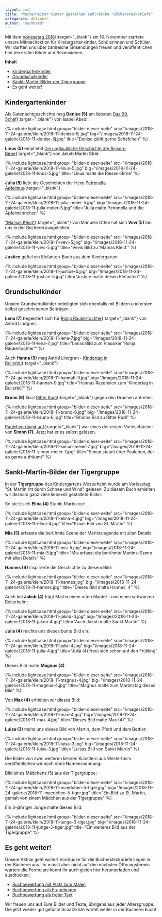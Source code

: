 ```yaml
---
layout: post
title: 'Westerheimer Kinder gestalten zahlreiche "Büchersteckbriefe"'
categories: Aktionen
author: "burkhard"
---
```


Mit dem [Vorlesetag 2018](https://www.vorlesetag.de/){:target="_blank"} am 16. November startete unsere Mitmachaktion für Kindergartenkinder, Schülerinnen und Schüler. Wir durften uns über zahlreiche Einsendungen freuen und veröffentlichen hier die ersten Bilder und Rezensionen.

**Inhalt**

* [Kindergartenkinder](#kindergartenkinder)
* [Grundschulkinder](#grundschulkinder)
* [Sankt-Martin-Bilder der Tigergruppe](#sankt-martin-bilder-der-tigergruppe)
* [Es geht weiter!](#es-geht-weiter)

## Kindergartenkinder

Als Gutenachtgeschichte mag **Denise (5)** am liebsten [Das 99. Schaf](https://www.lovelybooks.de/autor/Isabel-Abedi/Sammelband-Das-99-Schaf-285055502-w/){:target="_blank"} von Isabel Abedi.

{% include lightcase.html group="bilder-dieser-seite"
      src="/images/2018-11-24-galerie/klein/2018-11-denise-5j.jpg" 
      big="/images/2018-11-24-galerie/2018-11-denise-5j.jpg" 
      title="Denise zählt gerne Schäfchen" %}

**Linus (5)** empfiehlt [Die unglaubliche Geschichte der Reisen-Birne](https://www.kinderbuchlesen.de/die-unglaubliche-geschichte-von-der-riesenbirne){:target="_blank"} von Jakob Martin Strid:

{% include lightcase.html group="bilder-dieser-seite"
      src="/images/2018-11-24-galerie/klein/2018-11-linus-5.jpg" 
      big="/images/2018-11-24-galerie/2018-11-linus-5.jpg" 
      title="Linus malte die Riesen-Birne" %}
      

**Julia (5)** liebt die Geschichten der Hexe [Petronella Apfelmus](https://www.luebbe.de/boje/buecher/kinderbuecher/petronella-apfelmus/id_6434114){:target="_blank"}:

{% include lightcase.html group="bilder-dieser-seite"
      src="/images/2018-11-24-galerie/klein/2018-11-julia-meier-5.jpg" 
      big="/images/2018-11-24-galerie/2018-11-julia-meier-5.jpg" 
      title="Julia malte Petronella und die Apfelmännchen" %}

["Mamas Kleid"](https://www.biblino.de/index.php?id=243&action=5&mnummer=12013038&showdetails=1){:target="_blank"} von Manuela Otten hat sich **Vevi (5)** bei uns in der Bücherei ausgeliehen.

{% include lightcase.html group="bilder-dieser-seite"
      src="/images/2018-11-24-galerie/klein/2018-11-vevi-5.jpg" 
      big="/images/2018-11-24-galerie/2018-11-vevi-5.jpg" 
      title="Vevis Bild zu 'Mamas Kleid'" %}

**Justice** gefiel ein Elefanten-Buch aus dem Kindergarten.

{% include lightcase.html group="bilder-dieser-seite"
      src="/images/2018-11-24-galerie/klein/2018-11-justice-5.jpg" 
      big="/images/2018-11-24-galerie/2018-11-justice-5.jpg" 
      title="Justice malte diesen Elefanten" %}

      
## Grundschulkinder

Unsere Grundschulkinder beteiligten sich ebenfalls mit Bildern und ersten selbst geschriebenen Beiträgen.

**Lena (7)** begeistert sich für [Ronja Räubertochter](https://www.biblino.de/index.php?id=243&action=5&mnummer=11992705&showdetails=1){:target="_blank"} von Astrid Lindgren.

{% include lightcase.html group="bilder-dieser-seite"
      src="/images/2018-11-24-galerie/klein/2018-11-lena-7.jpg" 
      big="/images/2018-11-24-galerie/2018-11-lena-7.jpg" 
      title="Lenas Bild zum Klassiker 'Ronja Räubertochter'" %}

Auch **Hanna (9)** mag Astrid Lindgren - [Kindertag in Bullerbü](https://www.biblino.de/index.php?id=243&action=5&mnummer=12014067&showdetails=1){:target="_blank"}

{% include lightcase.html group="bilder-dieser-seite"
      src="/images/2018-11-24-galerie/klein/2018-11-hannah-9.jpg" 
      big="/images/2018-11-24-galerie/2018-11-hannah-9.jpg" 
      title="Hannas Rezension zum 'Kindertag in Bullerbü'" %}
      
**Bruno (6)** lässt [Ritter Rudi](https://www.biblino.de/index.php?id=243&action=5&mnummer=12013132&showdetails=1){:target="_blank"} gegen den Drachen antreten.

{% include lightcase.html group="bilder-dieser-seite"
      src="/images/2018-11-24-galerie/klein/2018-11-bruno-6.jpg" 
      big="/images/2018-11-24-galerie/2018-11-bruno-6.jpg" 
      title="Brunos Bild zu Ritter Rudi" %}

[Paulchen räumt auf](https://www.biblino.de/index.php?id=243&action=5&mnummer=12014044&showdetails=1){:target="_blank"} war eines der ersten Vorlesebücher von **Simon (7)**. Jetzt hat er es selbst gelesen.

{% include lightcase.html group="bilder-dieser-seite"
      src="/images/2018-11-24-galerie/klein/2018-11-simon-meier-7.jpg" 
      big="/images/2018-11-24-galerie/2018-11-simon-meier-7.jpg" 
      title="Simon staunt über Paulchen, der so gerne aufräumt" %}
      
## Sankt-Martin-Bilder der Tigergruppe

In der **Tigergruppe** des Kindergartens Westerheim wurde am Vorlesetag "St. Martin ritt durch Schnee und Wind" gelesen. Zu diesem Buch erhielten wir deshalb ganz viele liebevoll gestaltete Bilder:

So stellt sich **Elina (4)** Stankt Martin vor:

{% include lightcase.html group="bilder-dieser-seite"
      src="/images/2018-11-24-galerie/klein/2018-11-elina-4.jpg" 
      big="/images/2018-11-24-galerie/2018-11-elina-4.jpg" 
      title="Elinas Bild von St. Martin" %}

**Mia (5)** erfasste die berühmte Szene der Martinslegende mit allen Details:

{% include lightcase.html group="bilder-dieser-seite"
      src="/images/2018-11-24-galerie/klein/2018-11-mia-5.jpg" 
      big="/images/2018-11-24-galerie/2018-11-mia-5.jpg" 
      title="Mia erfasst die berühmte Martins-Szene mit allen Details" %}

**Hannes (4)** inspirierte die Geschichte zu diesem Bild:

{% include lightcase.html group="bilder-dieser-seite"
      src="/images/2018-11-24-galerie/klein/2018-11-hannes.jpg" 
      big="/images/2018-11-24-galerie/2018-11-hannes.jpg" 
      title="Dieses Bild malte Hannes, 4" %}

Auch bei **Jakob (4)** trägt Martin einen roten Mantel - und einen schwarzen Reiterhelm:

{% include lightcase.html group="bilder-dieser-seite"
      src="/images/2018-11-24-galerie/klein/2018-11-jakob-4.jpg" 
      big="/images/2018-11-24-galerie/2018-11-jakob-4.jpg" 
      title="Auch Jakob malte Sankt Martin" %}
      
**Julia (4)** reichte uns dieses bunte Bild ein:

{% include lightcase.html group="bilder-dieser-seite"
      src="/images/2018-11-24-galerie/klein/2018-11-julia-4.jpg" 
      big="/images/2018-11-24-galerie/2018-11-julia-4.jpg" 
      title="Julia (4) freut sich schon auf den Frühling" %}

Dieses Bild malte **Magnus (4)**:

{% include lightcase.html group="bilder-dieser-seite"
      src="/images/2018-11-24-galerie/klein/2018-11-magnus-4.jpg" 
      big="/images/2018-11-24-galerie/2018-11-magnus-4.jpg" 
      title="Magnus malte zum Martinstag dieses Bild" %}


Von **Max (4)** erhielten wir dieses Bild:

{% include lightcase.html group="bilder-dieser-seite"
      src="/images/2018-11-24-galerie/klein/2018-11-max-4.jpg" 
      big="/images/2018-11-24-galerie/2018-11-max-4.jpg" 
      title="Dieses Bild malte Max (4)" %}

**Luisa (3)** malte uns dieses Bild von Martin, dem Pferd und dem Bettler:

{% include lightcase.html group="bilder-dieser-seite"
      src="/images/2018-11-24-galerie/klein/2018-11-luisa-3.jpg" 
      big="/images/2018-11-24-galerie/2018-11-luisa-3.jpg" 
      title="Luisas Bild von Sankt Martin" %}
      
Die Bilder von zwei weiteren kleinen Künstlern aus Westerheim veröffentlichen wir noch ohne Namensnennung:

Bild eines Mädchens (5) aus der Tigergruppe:

{% include lightcase.html group="bilder-dieser-seite"
      src="/images/2018-11-24-galerie/klein/2018-11-maedchen-5-tiger.jpg" 
      big="/images/2018-11-24-galerie/2018-11-maedchen-5-tiger.jpg" 
      title="Ein Bild zu St. Martin, gemalt von einem Mädchen aus der Tigergruppe" %}
      
Ein 3-jähriger Junge malte dieses Bild:

{% include lightcase.html group="bilder-dieser-seite"
      src="/images/2018-11-24-galerie/klein/2018-11-junge-3-tiger.jpg" 
      big="/images/2018-11-24-galerie/2018-11-junge-3-tiger.jpg" 
      title="Ein weiteres Bild aus der Tigergruppe" %}
      
## Es geht weiter!

Unsere Aktion geht weiter! Vordrucke für die Büchersteckbriefe liegen in der Bücherei aus. Ihr müsst aber nicht auf den nächsten Öffnungstermin warten: die Formulare könnt Ihr auch gleich hier herunterladen und ausdrucken:

- [Buchbewertung mit Platz zum Malen](/images/2018-11-15-vorleseaktion/BildZumBuchMalen.pdf)
- [Buchbewertung als Fragebogen](/images/2018-11-15-vorleseaktion/BuchFragebogen.pdf)
- [Buchbewertung als freier Text](/images/2018-11-15-vorleseaktion/RezensionFreierText.pdf)

Wir freuen uns auf Eure Bilder und Texte, übrigens aus jeder Altersgruppe. Die jetzt wieder gut gefüllte Schatzkiste wartet weiter in der Bücherei Euch!
